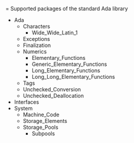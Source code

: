 = Supported packages of the standard Ada library

 * Ada
   * Characters
     * Wide_Wide_Latin_1
   * Exceptions
   * Finalization
   * Numerics
     * Elementary_Functions
     * Generic_Elementary_Functions
     * Long_Elementary_Functions
     * Long_Long_Elementary_Functions
   * Tags
   * Unchecked_Conversion
   * Unchecked_Deallocation
 * Interfaces
 * System
   * Machine_Code
   * Storage_Elements
   * Storage_Pools
     * Subpools
